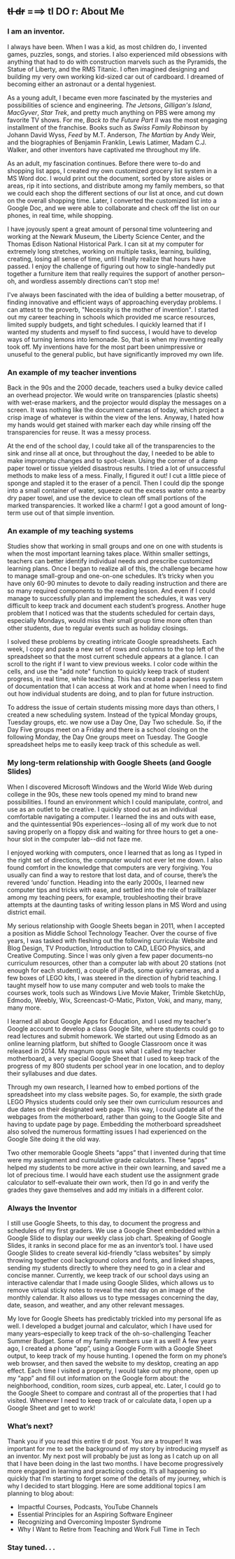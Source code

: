 ## ~~tl dr~~ ===>  tl DO r: About Me

### I am an inventor.  

I always have been.  When I was a kid, as most children do, I invented games, puzzles, songs, and stories.  I also experienced mild obsessions with anything that had to do with construction marvels such as the Pyramids, the Statue of Liberty, and the RMS Titanic.  I often imagined designing and building my very own working kid-sized car out of cardboard. I dreamed of becoming either an astronaut or a dental hygeniest.  

As a young adult, I became even more fascinated by the mysteries and possibilities of science and engineering.  *The Jetsons*, *Gilligan's Island*, *MacGyver*, *Star Trek*, and pretty much anything on PBS were among my favorite TV shows.  For me, *Back to the Future Part II* was the most engaging installment of the franchise.  Books such as *Swiss Family Robinson* by Johann David Wyss, *Feed* by M.T. Anderson, *The Martian* by Andy Weir, and the biographies of Benjamin Franklin, Lewis Latimer, Madam C.J. Walker, and other inventors have captivated me throughout my life. 

As an adult, my fascination continues.  Before there were to-do and shopping list apps, I created my own customized grocery list system in a MS Word doc.  I would print out the document, sorted by store aisles or areas, rip it into sections, and distribute among my family members, so that we could each shop the different sections of our list at once, and cut down on the overall shopping time.  Later, I converted the customized list into a Google Doc, and we were able to collaborate and check off the list on our phones, in real time, while shopping.  
 
I have joyously spent a great amount of personal time volunteering and working at the Newark Museum, the Liberty Science Center, and the Thomas Edison National Historical Park.  I can sit at my computer for extremely long stretches, working on multiple tasks, learning, building, creating, losing all sense of time, until I finally realize that hours have passed.  I enjoy the challenge of figuring out how to single-handedly put together a furniture item that really requires the support of another person–oh, and wordless assembly directions can't stop me!

I've always been fascinated with the idea of building a better mousetrap, of finding innovative and efficient ways of approaching everyday problems.  I can attest to the proverb, "Necessity is the mother of invention".  I started out my career teaching in schools which provided me scarce resources, limited supply budgets, and tight schedules.  I quickly learned that if I wanted my students and myself to find success, I would have to develop ways of turning lemons into lemonade.  So, that is when my inventing really took off.  My inventions have for the most part been unimpressive or unuseful to the general public, but have significantly improved my own life.  

### An example of my teacher inventions 
Back in the 90s and the 2000 decade, teachers used a bulky device called an overhead projector.  We would write on transparencies (plastic sheets) with wet-erase markers, and the projector would display the messages on a screen.  It was nothing like the document cameras of today, which project a crisp image of whatever is within the view of the lens.  Anyway, I hated how my hands would get stained with marker each day while rinsing off the transparencies for reuse.  It was a messy process. 

At the end of the school day, I could take all of the transparencies to the sink and rinse all at once, but throughout the day, I needed to be able to make impromptu changes and to spot-clean.  Using the corner of a damp paper towel or tissue yielded disastrous results. I tried a lot of unsuccessful methods to make less of a mess.  Finally, I figured it out!  I cut a little piece of sponge and stapled it to the eraser of a pencil.  Then I could dip the sponge into a small container of water, squeeze out the excess water onto a nearby dry paper towel, and use the device to clean off small portions of the marked transparencies.  It worked like a charm!  I got a good amount of long-term use out of that simple invention. 

### An example of my teaching systems
Studies show that working in small groups and one on one with students is when the most important learning takes place.  Within smaller settings, teachers can better identify individual needs and prescribe customized learning plans.  Once I began to realize all of this, the challenge became how to manage small-group and one-on-one schedules.  It’s tricky when you have only 60-90 minutes to devote to daily reading instruction and there are
 so many required components to the reading lesson.  And even if I could manage to successfully plan and implement the schedules, it was very difficult to keep track and document each student’s progress.  Another huge problem that I noticed was that the students scheduled for certain days, especially Mondays, would miss their small group time more often than other students, due to regular events such as holiday closings.  

I solved these problems by creating intricate Google spreadsheets.  Each week, I copy and paste a new set of rows and columns to the top left of the spreadsheet so that the most current schedule appears at a glance.  I can scroll to the right if I want to view previous weeks.  I color code within the cells, and use the "add note" function to quickly keep track of student progress, in real time, while teaching.  This has created a paperless system of documentation that I can access at work and at home when I need to find out how individual students are doing, and to plan for future instruction.  

To address the issue of certain students missing more days than others, I created a new scheduling system.  Instead of the typical Monday groups, Tuesday groups, etc. we now use a Day One, Day Two schedule.  So, if the Day Five groups meet on a Friday and there is a school closing on the following Monday, the Day One groups meet on Tuesday.  The Google spreadsheet helps me to easily keep track of this schedule as well.

### My long-term relationship with Google Sheets (and Google Slides)

When I discovered Microsoft Windows and the World Wide Web during college in the 90s, these new tools opened my mind to brand new possibilities.  I found an environment which I could manipulate, control, and use as an outlet to be creative.  I quickly stood out as an individual comfortable navigating a computer.  I learned the ins and outs with ease, and the quintessential 90s experiences--losing all of my work due to not saving properly on a floppy disk and waiting for three hours to get a one-hour slot in the computer lab--did not faze me. 

I enjoyed working with computers, once I learned that as long as I typed in the right set of directions, the computer would not ever let me down.  I also found comfort in the knowledge that computers are very forgiving.  You usually can find a way to restore that lost data, and of course, there’s the revered ‘undo’ function.  Heading into the early 2000s, I learned new computer tips and tricks with ease, and settled into the role of trailblazer among my teaching peers, for example, troubleshooting their brave attempts at the daunting tasks of writing lesson plans in MS Word and using district email.

My serious relationship with Google Sheets began in 2011, when I accepted a position as Middle School Technology Teacher.  Over the course of five years, I was tasked with fleshing out the following curricula:  Website and Blog Design, TV Production, Introduction to CAD,  LEGO Physics, and Creative Computing.  Since I was only given a few paper documents–no curriculum resources, other than a computer lab with about 20 stations (not enough for each student), a couple of iPads, some quirky cameras, and a few boxes of LEGO kits, I was steered in the direction of hybrid teaching.  I taught myself how to use many computer and web tools to make the courses work, tools such as Windows Live Movie Maker, Trimble SketchUp, Edmodo, Weebly, Wix, Screencast-O-Matic, Pixton, Voki, and many, many, many more. 

I learned all about Google Apps for Education, and I used my teacher's Google account to develop a class Google Site, where students could go to read lectures and submit homework.  We started out using Edmodo as an online learning platform, but shifted to Google Classroom once it was released in 2014.  My magnum opus was what I called my teacher motherboard, a very special Google Sheet that I used to keep track of the progress of my 800 students per school year in one location, and to deploy their syllabuses and due dates.  

Through my own research, I learned how to embed portions of the spreadsheet into my class website pages.  So, for example, the sixth grade LEGO Physics students could only see their own curriculum resources and due dates on their designated web page.  This way, I could update all of the webpages from the motherboard, rather than going to the Google Site and having to update page by page.  Embedding the motherboard spreadsheet also solved the numerous formatting issues I had experienced on the Google Site doing it the old way.  

Two other memorable Google Sheets “apps” that I invented during that time were my assignment and cumulative grade calculators.  These “apps” helped my students to be more active in their own learning, and saved me a lot of precious time.  I would have each student use the assignment grade calculator to self-evaluate their own work, then I’d go in and verify the grades they gave themselves and add my initials in a different color.

### Always the Inventor
I still use Google Sheets, to this day, to document the progress and schedules of my first graders.  We use a Google Sheet embedded within a Google Slide to display our weekly class job chart.  Speaking of Google Slides, it ranks in second place for me as an inventor’s tool.  I have used Google Slides to create several kid-friendly “class websites” by simply throwing together cool background colors and fonts, and linked shapes, sending my students directly to where they need to go in a clear and concise manner.  Currently, we keep track of our school days using an interactive calendar that I made using Google Slides, which allows us to remove virtual sticky notes to reveal the next day on an image of the monthly calendar.  It also allows us to type messages concerning the day, date, season, and weather, and any other relevant messages.

My love for Google Sheets has predictably trickled into my personal life as well.  I developed a budget journal and calculator, which I have used for many years–especially to keep track of the oh-so-challenging Teacher Summer Budget.  Some of my family members use it as well!  A few years ago, I created a phone “app”, using a Google Form with a Google Sheet output, to keep track of my house hunting.  I opened the form on my phone’s web browser, and then saved the website to my desktop, creating an app effect.  Each time I visited a property, I would take out my phone, open up my “app” and fill out information on the Google form about: the neighborhood, condition, room sizes, curb appeal, etc.  Later, I could go to the Google Sheet to compare and contrast all of the properties that I had visited.  Whenever I need to keep track of or calculate data, I open up a Google Sheet and get to work!

### What’s next?

Thank you if you read this entire tl dr post.  You are a trouper!  It was important for me to set the background of my story by introducing myself as an inventor.  My next post will probably be just as long as I catch up on all that I have been doing in the last two months.  I have become progressively more engaged in learning and practicing coding.  It’s all happening so quickly that I’m starting to forget some of the details of my journey, which is why I decided to start blogging.  Here are some additional topics I am planning to blog about: 

* Impactful Courses, Podcasts, YouTube Channels
* Essential Principles for an Aspiring Software Engineer
* Recognizing and Overcoming Imposter Syndrome 
* Why I Want to Retire from Teaching and Work Full Time in Tech

### Stay tuned. . .
